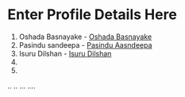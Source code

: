 # Enter Profile Details Here

1. Oshada Basnayake - [Oshada Basnayake](https://github.com/oshada97)
2. Pasindu sandeepa - [Pasindu Aasndeepa](https://github.com/PasinduSan)
3. Isuru Dilshan    - [Isuru Dilshan](https://github.com/isurudilshanlive)
4.
5.
..
..
...
....

